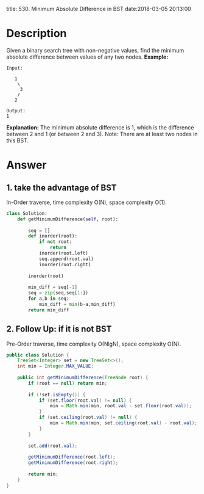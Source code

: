 title: 530. Minimum Absolute Difference in BST
date:2018-03-05 20:13:00

# Description
Given a binary search tree with non-negative values, find the minimum absolute difference between values of any two nodes.
**Example:**
```
Input:

   1
    \
     3
    /
   2

Output:
1
```
**Explanation:**
The minimum absolute difference is 1, which is the difference between 2 and 1 (or between 2 and 3).
Note: There are at least two nodes in this BST.


# Answer
## 1. take the advantage of BST
In-Order traverse, time complexity O(N), space complexity O(1).
```python
class Solution:
    def getMinimumDifference(self, root):
        
        seq = []
        def inorder(root):
            if not root:
                return 
            inorder(root.left)
            seq.append(root.val)
            inorder(root.right)
        
        inorder(root)
        
        min_diff = seq[-1]
        seq = zip(seq,seq[1:])
        for a,b in seq:
            min_diff = min(b-a,min_diff)
        return min_diff

```

## 2. Follow Up: if it is not BST
Pre-Order traverse, time complexity O(NlgN), space complexity O(N).
```java
public class Solution {
    TreeSet<Integer> set = new TreeSet<>();
    int min = Integer.MAX_VALUE;
    
    public int getMinimumDifference(TreeNode root) {
        if (root == null) return min;
        
        if (!set.isEmpty()) {
            if (set.floor(root.val) != null) {
                min = Math.min(min, root.val - set.floor(root.val));
            }
            if (set.ceiling(root.val) != null) {
                min = Math.min(min, set.ceiling(root.val) - root.val);
            }
        }
        
        set.add(root.val);
        
        getMinimumDifference(root.left);
        getMinimumDifference(root.right);
        
        return min;
    }
}
```

